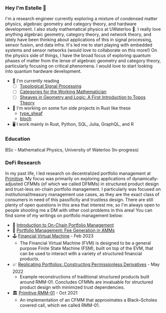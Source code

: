 ### Hey I'm Estelle 🌟

I'm a research engineer currently exploring a mixture of condensed matter physics, algebraic geometry and category theory, and hardware development. I also study mathematical physics at UWaterloo 🌌. I really love anything algebraic geometry, category theory, and network theory, and lately have been thinking about applications of this in signal processing, sensor fusion, and data infra. It's led me to start playing with embedded systems and sensor networks (would love to collaborate on this more!) On the physics side of things, I have the broad focus of exploring quantum phases of matter from the lense of algebraic geometry and category theory, particularly focusing on critical phenomena. I would love to start looking into quantum hardware development.

- 🔭 I'm currently reading
  - [ ] [Topological Signal Processing](https://link.springer.com/book/10.1007/978-3-642-36104-3)
  - [ ] [Categories for the Working Mathematician](https://math.mit.edu/~hrm/palestine/maclane-categories.pdf)
  - [ ] [Sheaves in Geometry and Logic: A First Introduction to Topos Theory](https://link.springer.com/book/10.1007/978-1-4612-0927-0)
- 🌱 I'm working on some fun side projects in Rust like these
  - [type_sheaf](https://github.com/Autoparallel/type_sheaf)
  - [bloch](https://github.com/0xEstelle/bloch)
- 🖥️ I work mainly in Rust, Python, SQL, Julia, GraphQL, and R

### Education

BSc - Mathematical Physics, University of Waterloo (In-progress)

### DeFi Research

In my past life, I led research on decentralized portfolio management at [Primitive](). My focus was primarily on exploring applications of dynamically-adjusted CFMMs (of which we called DFMMs) in structured product design and trust-less on-chain portfolio management. I particularly was focused on institutional/treasury management use cases, as they are the exact class of consumers in need of this passificity and trustless design. There are still plenty of open questions in this area that interest me, so I'm always open to people shooting me a DM with other cool problems in this area! You can find some of my writings on portfolio management below:

- 🥛 [Introduction to On-Chain Portfolio Management](https://www.primitive.xyz/posts/RMMTech)
- 🍪 [Portfolio Management: Fee Generation in AMMs](https://www.primitive.xyz/blog/fee-growth)
- 🕹️ [Financial Virtual Machine](https://www.primitive.xyz/papers/yellow.pdf) - Feb 2023
  - The Financial Virtual Machine (FVM) is designed to be a general purpose Finite State Machine (FSM), built on top of the EVM, that can be used to interact with a variety of structured financial products.
- 📈 [Replicating Portfolios: Constructing Permissionless Derivatives](https://www.primitive.xyz/papers/Constructing_Permissionless_Derivatives.pdf) - May 2022
  - Example reconstructions of traditional structured products built around RMM-01. Concludes CFMMs are invaluable for structured product design with minimized trust dependencies.
- 🏛️ [Primitive RMM-01](https://www.primitive.xyz/papers/Whitepaper.pdf) - Oct 2021
  - An implementation of an CFMM that approximates a Black–Scholes covered call, which we called RMM-01.

